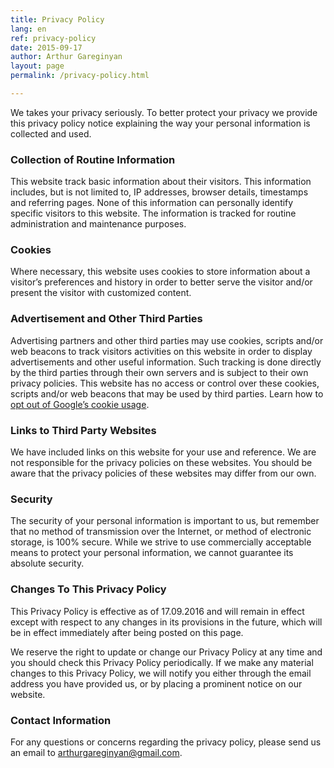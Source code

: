 ```yaml
---
title: Privacy Policy
lang: en
ref: privacy-policy
date: 2015-09-17
author: Arthur Gareginyan
layout: page
permalink: /privacy-policy.html

---
```


We takes your privacy seriously. To better protect your privacy we provide this privacy policy notice explaining the way your personal information is collected and used.


### Collection of Routine Information

This website track basic information about their visitors. This information includes, but is not limited to, IP addresses, browser details, timestamps and referring pages. None of this information can personally identify specific visitors to this website. The information is tracked for routine administration and maintenance purposes.


### Cookies

Where necessary, this website uses cookies to store information about a visitor’s preferences and history in order to better serve the visitor and/or present the visitor with customized content.


### Advertisement and Other Third Parties

Advertising partners and other third parties may use cookies, scripts and/or web beacons to track visitors activities on this website in order to display advertisements and other useful information. Such tracking is done directly by the third parties through their own servers and is subject to their own privacy policies. This website has no access or control over these cookies, scripts and/or web beacons that may be used by third parties. Learn how to [opt out of Google’s cookie usage](http://www.google.com/privacy_ads.html).


### Links to Third Party Websites

We have included links on this website for your use and reference. We are not responsible for the privacy policies on these websites. You should be aware that the privacy policies of these websites may differ from our own.


### Security

The security of your personal information is important to us, but remember that no method of transmission over the Internet, or method of electronic storage, is 100% secure. While we strive to use commercially acceptable means to protect your personal information, we cannot guarantee its absolute security.


### Changes To This Privacy PolicyThis Privacy Policy is effective as of 17.09.2016 and will remain in effect except with respect to any changes in its provisions in the future, which will be in effect immediately after being posted on this page.
We reserve the right to update or change our Privacy Policy at any time and you should check this Privacy Policy periodically. If we make any material changes to this Privacy Policy, we will notify you either through the email address you have provided us, or by placing a prominent notice on our website.


### Contact Information

For any questions or concerns regarding the privacy policy, please send us an email to arthurgareginyan@gmail.com.

